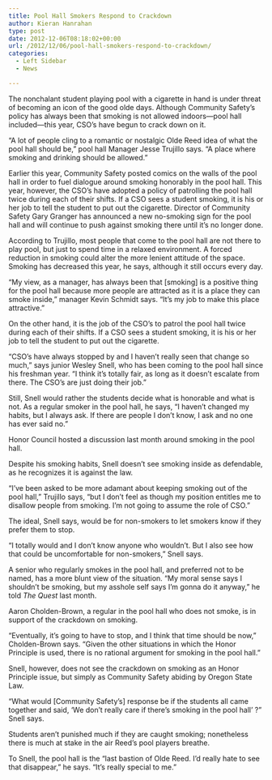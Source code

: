 ```yaml
---
title: Pool Hall Smokers Respond to Crackdown
author: Kieran Hanrahan
type: post
date: 2012-12-06T08:18:02+00:00
url: /2012/12/06/pool-hall-smokers-respond-to-crackdown/
categories:
  - Left Sidebar
  - News

---
```

The nonchalant student playing pool with a cigarette in hand is under threat of becoming an icon of the good olde days. Although Community Safety’s policy has always been that smoking is not allowed indoors—pool hall included—this year, CSO’s have begun to crack down on it.

“A lot of people cling to a romantic or nostalgic Olde Reed idea of what the pool hall should be,” pool hall Manager Jesse Trujillo says. “A place where smoking and drinking should be allowed.”

Earlier this year, Community Safety posted comics on the walls of the pool hall in order to fuel dialogue around smoking honorably in the pool hall. This year, however, the CSO&#8217;s have adopted a policy of patrolling the pool hall twice during each of their shifts. If a CSO sees a student smoking, it is his or her job to tell the student to put out the cigarette. Director of Community Safety Gary Granger has announced a new no-smoking sign for the pool hall and will continue to push against smoking there until it&#8217;s no longer done.

According to Trujillo, most people that come to the pool hall are not there to play pool, but just to spend time in a relaxed environment. A forced reduction in smoking could alter the more lenient attitude of the space. Smoking has decreased this year, he says, although it still occurs every day.

“My view, as a manager, has always been that [smoking] is a positive thing for the pool hall because more people are attracted as it is a place they can smoke inside,” manager Kevin Schmidt says. “It’s my job to make this place attractive.”

On the other hand, it is the job of the CSO’s to patrol the pool hall twice during each of their shifts. If a CSO sees a student smoking, it is his or her job to tell the student to put out the cigarette.

“CSO’s have always stopped by and I haven’t really seen that change so much,” says junior Wesley Snell, who has been coming to the pool hall since his freshman year. “I think it’s totally fair, as long as it doesn’t escalate from there. The CSO’s are just doing their job.”

Still, Snell would rather the students decide what is honorable and what is not. As a regular smoker in the pool hall, he says, “I haven’t changed my habits, but I always ask. If there are people I don’t know, I ask and no one has ever said no.”

Honor Council hosted a discussion last month around smoking in the pool hall.

Despite his smoking habits, Snell doesn’t see smoking inside as defendable, as he recognizes it is against the law.

“I’ve been asked to be more adamant about keeping smoking out of the pool hall,” Trujillo says, “but I don’t feel as though my position entitles me to disallow people from smoking. I’m not going to assume the role of CSO.”

The ideal, Snell says, would be for non-smokers to let smokers know if they prefer them to stop.

“I totally would and I don’t know anyone who wouldn’t. But I also see how that could be uncomfortable for non-smokers,” Snell says.

A senior who regularly smokes in the pool hall, and preferred not to be named, has a more blunt view of the situation. “My moral sense says I shouldn&#8217;t be smoking, but my asshole self says I&#8217;m gonna do it anyway,” he told _The Quest_ last month.

Aaron Cholden-Brown, a regular in the pool hall who does not smoke, is in support of the crackdown on smoking.

“Eventually, it’s going to have to stop, and I think that time should be now,” Cholden-Brown says. “Given the other situations in which the Honor Principle is used, there is no rational argument for smoking in the pool hall.”

Snell, however, does not see the crackdown on smoking as an Honor Principle issue, but simply as Community Safety abiding by Oregon State Law.

“What would [Community Safety’s] response be if the students all came together and said, ‘We don’t really care if there’s smoking in the pool hall’ ?” Snell says.

Students aren&#8217;t punished much if they are caught smoking; nonetheless there is much at stake in the air Reed&#8217;s pool players breathe.

To Snell, the pool hall is the “last bastion of Olde Reed. I’d really hate to see that disappear,” he says. “It’s really special to me.”